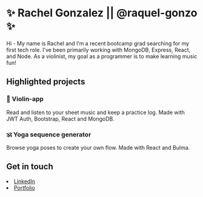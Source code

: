 # ✨ Rachel Gonzalez || @raquel-gonzo ✨

Hi - My name is Rachel and I’m a recent bootcamp grad searching for my first tech role. I’ve been primarily working with MongoDB, Express, React, and Node. As a violinist, my goal as a programmer is to make learning music fun!

## Highlighted projects
### 🎻 Violin-app
Read and listen to your sheet music and keep a practice log. Made with JWT Auth, Bootstrap, React and MongoDB.

### 🕉️ Yoga sequence generator
Browse yoga poses to create your own flow. Made with React and Bulma.

## Get in touch
<li> <a href="www.linkedin.com/in/raquel-gonzo" >LinkedIn</a> </li>
<li> <a href="www.github.com/raquel-gonzo" >Portfolio</a> </li>

